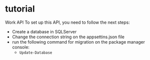 # tutorial

Work API
To set up this API, you need to follow the next steps:
* Create a database in SQLServer
* Change the connection string on the appsettins.json file
* run the following command for migration on the package manager console:
  * `Update-Database`
